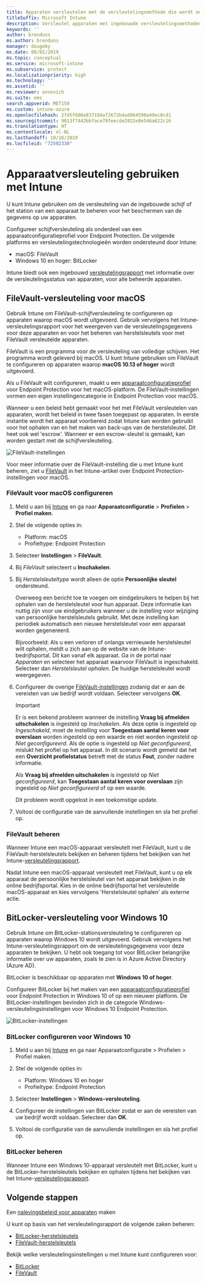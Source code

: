 ```yaml
---
title: Apparaten versleutelen met de versleutelingsmethode die wordt ondersteund op platforms
titleSuffix: Microsoft Intune
description: Versleutel apparaten met ingebouwde versleutelingsmethoden zoals BitLocker of FileVault, en beheer de herstelsleutels voor deze versleutelde apparaten vanuit de Intune-portal.
keywords: ''
author: brenduns
ms.author: brenduns
manager: dougeby
ms.date: 08/02/2019
ms.topic: conceptual
ms.service: microsoft-intune
ms.subservice: protect
ms.localizationpriority: high
ms.technology: ''
ms.assetid: ''
ms.reviewer: annovich
ms.suite: ems
search.appverid: MET150
ms.custom: intune-azure
ms.openlocfilehash: 2fd5f686e837194af2672b4ad864590a49ec0cd1
ms.sourcegitcommit: 9013f7442bbface78feecde2922e8e546a622c16
ms.translationtype: HT
ms.contentlocale: nl-NL
ms.lasthandoff: 10/16/2019
ms.locfileid: "72502330"
---
```

# <a name="use-device-encryption-with-intune"></a>Apparaatversleuteling gebruiken met Intune  

U kunt Intune gebruiken om de versleuteling van de ingebouwde schijf of het station van een apparaat te beheren voor het beschermen van de gegevens op uw apparaten.  

Configureer schijfversleuteling als onderdeel van een apparaatconfiguratieprofiel voor Endpoint Protection. De volgende platforms en versleutelingstechnologieën worden ondersteund door Intune:  
- macOS: FileVault   
- Windows 10 en hoger: BitLocker  

Intune biedt ook een ingebouwd [versleutelingsrapport](encryption-monitor.md) met informatie over de versleutelingsstatus van apparaten, voor alle beheerde apparaten.  

## <a name="filevault-encryption-for-macos"></a>FileVault-versleuteling voor macOS  

Gebruik Intune om FileVault-schijfversleuteling te configureren op apparaten waarop macOS wordt uitgevoerd. Gebruik vervolgens het Intune-versleutelingsrapport voor het weergeven van de versleutelingsgegevens voor deze apparaten en voor het beheren van herstelsleutels voor met FileVault versleutelde apparaten.  

FileVault is een programma voor de versleuteling van volledige schijven. Het programma wordt geleverd bij macOS. U kunt Intune gebruiken om FileVault te configureren op apparaten waarop **macOS 10.13 of hoger** wordt uitgevoerd.  

Als u FileVault wilt configureren, maakt u een [apparaatconfiguratieprofiel](../configuration/device-profile-create.md) voor Endpoint Protection voor het macOS-platform. De FileVault-instellingen vormen een eigen instellingencategorie in Endpoint Protection voor macOS.  

Wanneer u een beleid hebt gemaakt voor het met FileVault versleutelen van apparaten, wordt het beleid in twee fasen toegepast op apparaten. In eerste instantie wordt het apparaat voorbereid zodat Intune kan worden gebruikt voor het ophalen van en het maken van back-ups van de herstelsleutel. Dit heet ook wel 'escrow'. Wanneer er een escrow-sleutel is gemaakt, kan worden gestart met de schijfversleuteling.

![FileVault-instellingen](./media/encrypt-devices/filevault-settings.png)

Voor meer informatie over de FileVault-instelling die u met Intune kunt beheren, ziet u [FileVault](endpoint-protection-macos.md#filevault) in het Intune-artikel over Endpoint Protection-instellingen voor macOS.  

### <a name="how-to-configure-macos-filevault"></a>FileVault voor macOS configureren 

1. Meld u aan bij [Intune](https://go.microsoft.com/fwlink/?linkid=2090973) en ga naar **Apparaatconfiguratie** > **Profielen** > **Profiel maken**.  

2. Stel de volgende opties in:  

   - Platform: macOS  
   - Profieltype: Endpoint Protection  

3. Selecteer **Instellingen** > **FileVault**.  

4. Bij *FileVault* selecteert u **Inschakelen**.  

5. Bij *Herstelsleuteltype* wordt alleen de optie **Persoonlijke sleutel** ondersteund.  

   Overweeg een bericht toe te voegen om eindgebruikers te helpen bij het ophalen van de herstelsleutel voor hun apparaat. Deze informatie kan nuttig zijn voor uw eindgebruikers wanneer u de instelling voor wijziging van persoonlijke herstelsleutels gebruikt. Met deze instelling kan periodiek automatisch een nieuwe herstelsleutel voor een apparaat worden gegenereerd.  

   Bijvoorbeeld: Als u een verloren of onlangs vernieuwde herstelsleutel wilt ophalen, meldt u zich aan op de website van de Intune-bedrijfsportal. Dit kan vanaf elk apparaat. Ga in de portal naar *Apparaten* en selecteer het apparaat waarvoor FileVault is ingeschakeld. Selecteer dan *Herstelsleutel ophalen*. De huidige herstelsleutel wordt weergegeven.  

6. Configureer de overige [FileVault-instellingen](endpoint-protection-macos.md#filevault) zodanig dat er aan de vereisten van uw bedrijf wordt voldaan. Selecteer vervolgens **OK**.  

   > [!IMPORTANT]  
   > Er is een bekend probleem wanneer de instelling **Vraag bij afmelden uitschakelen** is ingesteld op *Inschakelen*. Als deze optie is ingesteld op *Ingeschakeld*, moet de instelling voor **Toegestaan aantal keren voor overslaan** worden ingesteld op een waarde en niet worden ingesteld op *Niet geconfigureerd*. Als de optie is ingesteld op *Niet geconfigureerd*, mislukt het profiel op het apparaat. In dit scenario wordt gemeld dat het een **Overzicht profielstatus** betreft met de status **Fout**, zonder nadere informatie.
   > 
   > Als **Vraag bij afmelden uitschakelen** is ingesteld op *Niet geconfigureerd*, kan **Toegestaan aantal keren voor overslaan** zijn ingesteld op *Niet geconfigureerd* of op een waarde.  
   > 
   > Dit probleem wordt opgelost in een toekomstige update. 

7. Voltooi de configuratie van de aanvullende instellingen en sla het profiel op.  

### <a name="manage-filevault"></a>FileVault beheren  

Wanneer Intune een macOS-apparaat versleutelt met FileVault, kunt u de FileVault-herstelsleutels bekijken en beheren tijdens het bekijken van het Intune-[versleutelingsrapport](encryption-monitor.md).  

Nadat Intune een macOS-apparaat versleutelt met FileVault, kunt u op elk apparaat de persoonlijke herstelsleutel van het apparaat bekijken in de online bedrijfsportal. Kies in de online bedrijfsportal het versleutelde macOS-apparaat en kies vervolgens 'Herstelsleutel ophalen' als externe actie. 

## <a name="bitlocker-encryption-for-windows-10"></a>BitLocker-versleuteling voor Windows 10  

Gebruik Intune om BitLocker-stationsversleuteling te configureren op apparaten waarop Windows 10 wordt uitgevoerd. Gebruik vervolgens het Intune-versleutelingsrapport om de versleutelingsgegevens voor deze apparaten te bekijken. U hebt ook toegang tot voor BitLocker belangrijke informatie over uw apparaten, zoals te zien is in Azure Active Directory (Azure AD).  

BitLocker is beschikbaar op apparaten met **Windows 10 of hoger**.  

Configureer BitLocker bij het maken van een [apparaatconfiguratieprofiel](../configuration/device-profile-create.md) voor Endpoint Protection in Windows 10 of op een nieuwer platform. De BitLocker-instellingen bevinden zich in de categorie Windows-versleutelingsinstellingen voor Windows 10 Endpoint Protection.    

![BitLocker-instellingen](./media/encrypt-devices/bitlocker-settings.png) 

### <a name="how-to-configure-windows-10-bitlocker"></a>BitLocker configureren voor Windows 10  

1. Meld u aan bij [Intune](https://go.microsoft.com/fwlink/?linkid=2090973) en ga naar Apparaatconfiguratie > Profielen > Profiel maken.  

2. Stel de volgende opties in:  
   - Platform: Windows 10 en hoger  
   - Profieltype: Endpoint Protection  

3. Selecteer **Instellingen** > **Windows-versleuteling**.

4. Configureer de instellingen van BitLocker zodat er aan de vereisten van uw bedrijf wordt voldaan. Selecteer dan **OK**.  

5. Voltooi de configuratie van de aanvullende instellingen en sla het profiel op.  

### <a name="manage-bitlocker"></a>BitLocker beheren  

Wanneer Intune een Windows 10-apparaat versleutelt met BitLocker, kunt u de BitLocker-herstelsleutels bekijken en ophalen tijdens het bekijken van het Intune-[versleutelingsrapport](encryption-monitor.md).  

## <a name="next-steps"></a>Volgende stappen  

Een [nalevingsbeleid voor apparaten](compliance-policy-create-windows.md) maken  

U kunt op basis van het versleutelingsrapport de volgende zaken beheren:  
- [BitLocker-herstelsleutels](encryption-monitor.md#bitlocker-recovery-keys)
- [FileVault-herstelsleutels](encryption-monitor.md#filevault-recovery-keys)

Bekijk welke versleutelingsinstellingen u met Intune kunt configureren voor:  
- [BitLocker](endpoint-protection-windows-10.md#windows-encryption)  
- [FileVault](endpoint-protection-macos.md#filevault)  
 
 
